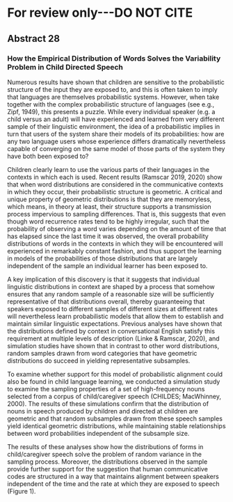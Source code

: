 # For review only---DO NOT CITE

## Abstract 28

### How the Empirical Distribution of Words Solves the Variability Problem in Child Directed Speech

Numerous results have shown that children are sensitive to the probabilistic structure of the input they are exposed to, and this is often taken to imply that languages are themselves probabilistic systems. However, when take together with the complex probabilistic structure of languages (see e.g., Zipf, 1949), this presents a puzzle. While every individual speaker (e.g. a child versus an adult) will have experienced and learned from very different sample of their linguistic environment, the idea of a probabilistic implies in turn that users of the system share their models of its probabilities: how are any two language users whose experience differs dramatically nevertheless capable of converging on the same model of those parts of the system they have both been exposed to?

Children clearly learn to use the various parts of their languages in the contexts in which each is used. Recent results (Ramscar 2019, 2020) show that when word distributions are considered in the communicative contexts in which they occur, their probabilistic structure is geometric. A critical and unique property of geometric distributions is that they are memoryless, which means, in theory at least, their structure supports a transmission process impervious to sampling differences. That is, this suggests that even though word recurrence rates tend to be highly irregular, such that the probability of observing a word varies depending on the amount of time that has elapsed since the last time it was observed, the overall probability distributions of words in the contexts in which they will be encountered will experienced in remarkably constant fashion, and thus support the learning in models of the probabilities of those distributions that are largely independent of the sample an individual learner has been exposed to.

A key implication of this discovery is that it suggests that individual linguistic distributions in context are shaped by a process that somehow ensures that any random sample of a reasonable size will be sufficiently representative of that distributions overall, thereby guaranteeing that speakers exposed to different samples of different sizes at different rates will nevertheless learn probabilistic models that allow them to establish and maintain similar linguistic expectations. Previous analyses have shown that the distributions defined by context in conversational English satisfy this requirement at multiple levels of description (Linke & Ramscar, 2020), and simulation studies have shown that in contrast to other word distributions, random samples drawn from word categories that have geometric distributions do succeed in yielding representative subsamples.

To examine whether support for this model of probabilistic alignment could also be found in child language learning, we conducted a simulation study to examine the sampling properties of a set of high-frequency nouns selected from a corpus of child/caregiver speech (CHILDES; MacWhinney, 2000). The results of these simulations confirm that the distribution of nouns in speech produced by children and directed at children are geometric and that random subsamples drawn from these speech samples yield identical geometric distributions, while maintaining stable relationships between word probabilities independent of the subsample size. 

The results of these analyses show how the distributions of forms in child/caregiver speech solve the problem of random variance in the sampling process. Moreover, the distributions observed in the sample provide further support for the suggestion that human communicative codes are structured in a way that maintains alignment between speakers independent of the time and the rate at which they are exposed to speech (Figure 1).
